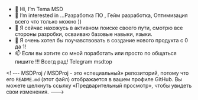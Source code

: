 - 👋 Hi, I’m Tema  MSD
- 👀 I’m interested in ...Разработка ПО , Гейм разработка, Оптимизация всего что только можно ))
- 🌱 Я сейчас нахожусь в  активном поиске своего пути, смотрю все стороны разробки, осваиваю  базовые навыки, языки.
- 💞️ Я очень хотел бы поучавствовать в создание нового продукта с  0 да 1!
- 📫 Если вы хотите со мной поработать или просто по общаться пишите !!! Всегд рад! Telegram msdtop


<! ---
MSDProj / MSDProj - это «специальный» репозиторий, потому что его `README.md` (этот файл) отображается в вашем профиле GitHub.
Вы можете щелкнуть ссылку «Предварительный просмотр», чтобы увидеть свои изменения.
--->
